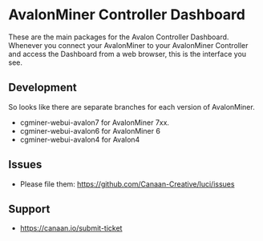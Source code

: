 # AvalonMiner Controller Dashboard

These are the main packages for the Avalon Controller Dashboard. Whenever you connect your AvalonMiner to your AvalonMiner Controller and access the Dashboard from a web browser, this is the interface you see.

## Development

So looks like there are separate branches for each version of AvalonMiner.

- cgminer-webui-avalon7 for AvalonMiner 7xx.
- cgminer-webui-avalon6 for AvalonMiner 6
- cgminer-webui-avalon4 for Avalon4


## Issues

- Please file them: https://github.com/Canaan-Creative/luci/issues

## Support

- https://canaan.io/submit-ticket
